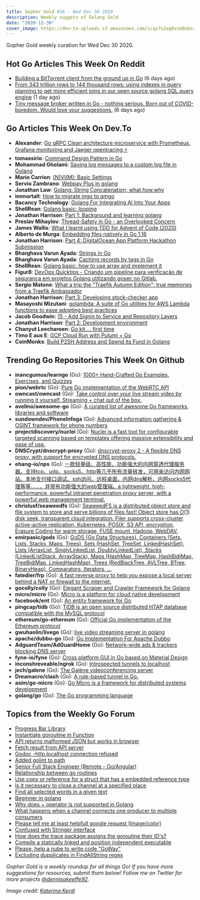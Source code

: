 ```yaml
---
title: Gopher Gold #26 - Wed Dec 30 2020
description: Weekly nuggets of Golang Gold
date: "2020-12-30"
cover_image: https://dev-to-uploads.s3.amazonaws.com/i/qs7o2ag8vzo0uborgc7v.png
---
```


Gopher Gold weekly curation for Wed Dec 30 2020.

## Hot Go Articles This Week On Reddit

- [Building a BitTorrent client from the ground up in Go](https://www.reddit.com/r/golang/comments/kivgg7/building_a_bittorrent_client_from_the_ground_up/) (6 days ago)
- [From 343 trillion rows to 144 thousand rows: using indexes in query planning to get more efficient joins in our open source golang SQL query engine](https://www.reddit.com/r/golang/comments/klwni5/from_343_trillion_rows_to_144_thousand_rows_using/) (1 day ago)
- [Tiny message broker written in Go - nothing serious. Born out of COVID-boredom. Would love your suggestions.](https://www.reddit.com/r/golang/comments/kisutt/tiny_message_broker_written_in_go_nothing_serious/) (6 days ago)

## Go Articles This Week On Dev.To

- **Alexander**: [Go gRPC Clean architecture microservice with Prometheus, Grafana monitoring and Jaeger opentracing ⚡️](https://dev.to/aleksk1ng/go-grpc-clean-architecture-microservice-with-prometheus-grafana-monitoring-and-jaeger-opentracing-51om)
- **tomassirio**: [Command Design Pattern in Go](https://dev.to/tomassirio/command-design-pattern-in-go-3lpl)
- **Mohammad Gholami**: [Saving log messages to a custom log file in Golang](https://dev.to/gholami13/saving-log-messages-to-a-custom-log-file-in-golang-ce5)
- **Mario Carrion**: [(N)VI(M): Basic Settings](https://dev.to/mariocarrion/n-vi-m-basic-settings-3o9d)
- **Servio Zambrano**: [Webpay Plus in golang](https://dev.to/fenriz07/webpay-plus-in-golang-d6)
- **Jonathan Law**: [Golang: String Concatenation; what,how,why](https://dev.to/jonathanlawhh/golang-string-concatenation-what-how-why-3fcd)
- **immortalt**: [How to migrate mgo to qmgo](https://dev.to/immortalt/how-to-migrate-mgo-to-qmgo-501g)
- **Bacancy Technology**: [Golang For Integrating AI Into Your Apps](https://dev.to/bacancy_technology/golang-for-integrating-ai-into-your-apps-ifp)
- **ShellRean**: [Golang basic: looping](https://dev.to/shellrean/golang-basic-looping-2ep7)
- **Jonathan Harrison**: [Part 1: Background and learning golang](https://dev.to/jonjam/my-golang-journey-part-1-background-and-learning-golang-23ni)
- **Preslav Mihaylov**: [Thread-Safety in Go - an Overlooked Concern](https://dev.to/pmihaylov/thread-safety-in-go-an-overlooked-concern-hil)
- **James Wallis**: [What I learnt using TDD for Advent of Code (2020)](https://dev.to/jameswallis/what-i-learnt-using-tdd-for-advent-of-code-2020-14mc)
- **Alberto de Murga**: [Embedding files natively in Go 1.16](https://dev.to/threkk/embedding-files-natively-in-go-1-16-52h0)
- **Jonathan Harrison**: [Part 4: DigitalOcean App Platform Hackathon Submission](https://dev.to/jonjam/part-4-digitalocean-app-platform-hackathon-submission-2-445)
- **Bharghava Varun Ayada**: [Strings in Go](https://dev.to/abvarun226/strings-in-go-4p19)
- **Bharghava Varun Ayada**: [Caching records by tags in Go](https://dev.to/abvarun226/caching-records-by-tags-in-go-36ia)
- **ShellRean**: [Golang basic: how to use array and implement it](https://dev.to/shellrean/golang-basic-how-to-use-array-and-implement-it-2cb8)
- **Figur8**: [DevOps Quicktips - Criando um pipeline para verificação de segurança em projetos Golang utilizando gosec no Gitlab.](https://dev.to/figur8/devops-quicktips-criando-um-pipeline-para-verificacao-de-seguranca-em-projetos-golang-utilizando-gosec-no-gitlab-3dgf)
- **Sergio Matone**: [What a trip the "Traefik Autumn Edition": true memories from a Traefik Ambassador](https://dev.to/sw360cab/what-a-trip-the-traefik-autumn-edition-true-memories-from-a-traefik-ambassador-1j0p)
- **Jonathan Harrison**: [Part 3: Developing stock-checker app](https://dev.to/jonjam/part-3-developing-stock-checker-app-4bnc)
- **Masayoshi Mizutani**: [golambda: A suite of Go utilities for AWS Lambda functions to ease adopting best practices](https://dev.to/mizutani/golambda-a-suite-of-go-utilities-for-aws-lambda-functions-to-ease-adopting-best-practices-2jnb)
- **Jacob Goodwin**: [15 - Add Signin to Service and Repository Layers](https://dev.to/jacobsngoodwin/15-add-signin-to-service-and-repository-layers-5mg)
- **Jonathan Harrison**: [Part 2: Development environment](https://dev.to/jonjam/my-golang-journey-part-2-development-environment-2edg)
- **Chanyut Leecharoen**: [Go kit ... first time](https://dev.to/chanyut/go-kit-1i5h)
- **Timo E aus E**: [GCP Cloud Run with Pulumi + Go](https://dev.to/timoe/gcp-cloud-run-with-pulumi-go-fpb)
- **CoinMonks**: [Build P2SH Address and Spend its Fund in Golang](https://dev.to/coinmonks/build-p2sh-address-and-spend-its-fund-in-golang-37ao)

## Trending Go Repositories This Week On Github

- **inancgumus/learngo** (Go): [1000+ Hand-Crafted Go Examples, Exercises, and Quizzes](https://github.com/inancgumus/learngo)
- **pion/webrtc** (Go): [Pure Go implementation of the WebRTC API](https://github.com/pion/webrtc)
- **owncast/owncast** (Go): [Take control over your live stream video by running it yourself. Streaming + chat out of the box.](https://github.com/owncast/owncast)
- **avelino/awesome-go** (Go): [A curated list of awesome Go frameworks, libraries and software](https://github.com/avelino/awesome-go)
- **sundowndev/PhoneInfoga** (Go): [Advanced information gathering & OSINT framework for phone numbers](https://github.com/sundowndev/PhoneInfoga)
- **projectdiscovery/nuclei** (Go): [Nuclei is a fast tool for configurable targeted scanning based on templates offering massive extensibility and ease of use.](https://github.com/projectdiscovery/nuclei)
- **DNSCrypt/dnscrypt-proxy** (Go): [dnscrypt-proxy 2 - A flexible DNS proxy, with support for encrypted DNS protocols.](https://github.com/DNSCrypt/dnscrypt-proxy)
- **ehang-io/nps** (Go): [一款轻量级、高性能、功能强大的内网穿透代理服务器。支持tcp、udp、socks5、http等几乎所有流量转发，可用来访问内网网站、本地支付接口调试、ssh访问、远程桌面，内网dns解析、内网socks5代理等等……，并带有功能强大的web管理端。a lightweight, high-performance, powerful intranet penetration proxy server, with a powerful web management terminal.](https://github.com/ehang-io/nps)
- **chrislusf/seaweedfs** (Go): [SeaweedFS is a distributed object store and file system to store and serve billions of files fast! Object store has O(1) disk seek, transparent cloud integration. Filer supports cross-cluster active-active replication, Kubernetes, POSIX, S3 API, encryption, Erasure Coding for warm storage, FUSE mount, Hadoop, WebDAV.](https://github.com/chrislusf/seaweedfs)
- **emirpasic/gods** (Go): [GoDS (Go Data Structures). Containers (Sets, Lists, Stacks, Maps, Trees), Sets (HashSet, TreeSet, LinkedHashSet), Lists (ArrayList, SinglyLinkedList, DoublyLinkedList), Stacks (LinkedListStack, ArrayStack), Maps (HashMap, TreeMap, HashBidiMap, TreeBidiMap, LinkedHashMap), Trees (RedBlackTree, AVLTree, BTree, BinaryHeap), Comparators, Iterators, …](https://github.com/emirpasic/gods)
- **fatedier/frp** (Go): [A fast reverse proxy to help you expose a local server behind a NAT or firewall to the internet.](https://github.com/fatedier/frp)
- **gocolly/colly** (Go): [Elegant Scraper and Crawler Framework for Golang](https://github.com/gocolly/colly)
- **micro/micro** (Go): [Micro is a platform for cloud native development](https://github.com/micro/micro)
- **facebook/ent** (Go): [An entity framework for Go](https://github.com/facebook/ent)
- **pingcap/tidb** (Go): [TiDB is an open source distributed HTAP database compatible with the MySQL protocol](https://github.com/pingcap/tidb)
- **ethereum/go-ethereum** (Go): [Official Go implementation of the Ethereum protocol](https://github.com/ethereum/go-ethereum)
- **gwuhaolin/livego** (Go): [live video streaming server in golang](https://github.com/gwuhaolin/livego)
- **apache/dubbo-go** (Go): [Go Implementation For Apache Dubbo](https://github.com/apache/dubbo-go)
- **AdguardTeam/AdGuardHome** (Go): [Network-wide ads & trackers blocking DNS server](https://github.com/AdguardTeam/AdGuardHome)
- **fyne-io/fyne** (Go): [Cross platform GUI in Go based on Material Design](https://github.com/fyne-io/fyne)
- **inconshreveable/ngrok** (Go): [Introspected tunnels to localhost](https://github.com/inconshreveable/ngrok)
- **jech/galene** (Go): [The Galène videoconferencing server](https://github.com/jech/galene)
- **Dreamacro/clash** (Go): [A rule-based tunnel in Go.](https://github.com/Dreamacro/clash)
- **asim/go-micro** (Go): [Go Micro is a framework for distributed systems development](https://github.com/asim/go-micro)
- **golang/go** (Go): [The Go programming language](https://github.com/golang/go)

## Topics from the Weekly Go Forum

- [Progress Bar Library](https://forum.golangbridge.org/t/progress-bar-library/21797)
- [Instantiate goroutine in Function](https://forum.golangbridge.org/t/instantiate-goroutine-in-function/21783)
- [API returns malformed JSON but works in browser](https://forum.golangbridge.org/t/api-returns-malformed-json-but-works-in-browser/21779)
- [Fetch result from API server](https://forum.golangbridge.org/t/fetch-result-from-api-server/21793)
- [Godoc -http localhost connection refused](https://forum.golangbridge.org/t/godoc-http-localhost-connection-refused/21799)
- [Added golint to path](https://forum.golangbridge.org/t/added-golint-to-path/21785)
- [Senior Full Stack Engineer (Remote - Go/Angular)](https://forum.golangbridge.org/t/senior-full-stack-engineer-remote-go-angular/21782)
- [Relationship between go routines](https://forum.golangbridge.org/t/relationship-between-go-routines/21817)
- [Use copy or reference for a struct that has a embedded reference type](https://forum.golangbridge.org/t/use-copy-or-reference-for-a-struct-that-has-a-embedded-reference-type/21788)
- [Is it necessary to close a channel at a specified place](https://forum.golangbridge.org/t/is-it-necessary-to-close-a-channel-at-a-specified-place/21815)
- [Find all selected words in a given text](https://forum.golangbridge.org/t/find-all-selected-words-in-a-given-text/21830)
- [Beginner in golang](https://forum.golangbridge.org/t/beginner-in-golang/21812)
- [Why does ~ operator is not supported in Golang](https://forum.golangbridge.org/t/why-does-operator-is-not-supported-in-golang/21825)
- [What happens when a channel connects one producer to multiple consumers](https://forum.golangbridge.org/t/what-happens-when-a-channel-connects-one-producer-to-multiple-consumers/21822)
- [Please tell me at least helpfull google request (Image/color)](https://forum.golangbridge.org/t/please-tell-me-at-least-helpfull-google-request-image-color/21834)
- [Confused with Stringer interface](https://forum.golangbridge.org/t/confused-with-stringer-interface/21829)
- [How does the trace package assigns the goroutine their ID's?](https://forum.golangbridge.org/t/how-does-the-trace-package-assigns-the-goroutine-their-ids/21774)
- [Compile a statically linked and position independent executable](https://forum.golangbridge.org/t/compile-a-statically-linked-and-position-independent-executable/21786)
- [Please, help a nube to write code "GoWay"](https://forum.golangbridge.org/t/please-help-a-nube-to-write-code-goway/21833)
- [Excluding dupplicates in FindAllString regex](https://forum.golangbridge.org/t/excluding-dupplicates-in-findallstring-regex/21832)

_Gopher Gold is a weekly roundup for all things Go! If you have more suggestions for resources, submit them below! Follow me on Twitter for more projects [@dennisokeeffe92](https://twitter.com/dennisokeeffe92)._

_Image credit: [Katerina Kerdi](https://unsplash.com/@katekerdi)_